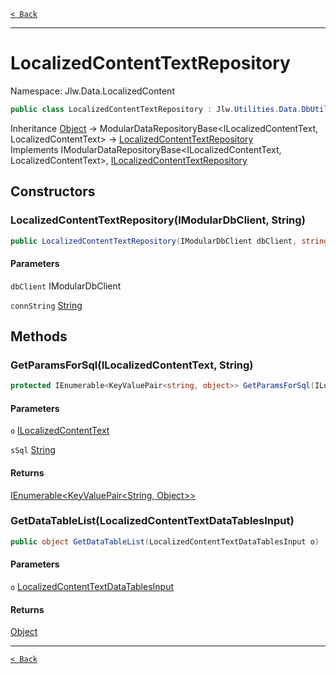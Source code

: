 [`< Back`](./)

---

# LocalizedContentTextRepository

Namespace: Jlw.Data.LocalizedContent



```csharp
public class LocalizedContentTextRepository : Jlw.Utilities.Data.DbUtility.ModularDataRepositoryBase`2[[Jlw.Data.LocalizedContent.ILocalizedContentText, Jlw.Data.LocalizedContent, Version=0.1.7810.21078, Culture=neutral, PublicKeyToken=null],[Jlw.Data.LocalizedContent.LocalizedContentText, Jlw.Data.LocalizedContent, Version=0.1.7810.21078, Culture=neutral, PublicKeyToken=null]], Jlw.Utilities.Data.DbUtility.IModularDataRepositoryBase`2[[Jlw.Data.LocalizedContent.ILocalizedContentText, Jlw.Data.LocalizedContent, Version=0.1.7810.21078, Culture=neutral, PublicKeyToken=null],[Jlw.Data.LocalizedContent.LocalizedContentText, Jlw.Data.LocalizedContent, Version=0.1.7810.21078, Culture=neutral, PublicKeyToken=null]], ILocalizedContentTextRepository
```

Inheritance [Object](https://docs.microsoft.com/en-us/dotnet/api/system.object) → ModularDataRepositoryBase&lt;ILocalizedContentText, LocalizedContentText&gt; → [LocalizedContentTextRepository](./jlw.data.localizedcontent.localizedcontenttextrepository)<br>
Implements IModularDataRepositoryBase&lt;ILocalizedContentText, LocalizedContentText&gt;, [ILocalizedContentTextRepository](./jlw.data.localizedcontent.ilocalizedcontenttextrepository)

## Constructors

### **LocalizedContentTextRepository(IModularDbClient, String)**



```csharp
public LocalizedContentTextRepository(IModularDbClient dbClient, string connString)
```

#### Parameters

`dbClient` IModularDbClient<br>

`connString` [String](https://docs.microsoft.com/en-us/dotnet/api/system.string)<br>

## Methods

### **GetParamsForSql(ILocalizedContentText, String)**



```csharp
protected IEnumerable<KeyValuePair<string, object>> GetParamsForSql(ILocalizedContentText o, string sSql)
```

#### Parameters

`o` [ILocalizedContentText](./jlw.data.localizedcontent.ilocalizedcontenttext)<br>

`sSql` [String](https://docs.microsoft.com/en-us/dotnet/api/system.string)<br>

#### Returns

[IEnumerable&lt;KeyValuePair&lt;String, Object&gt;&gt;](https://docs.microsoft.com/en-us/dotnet/api/system.collections.generic.ienumerable-1)<br>

### **GetDataTableList(LocalizedContentTextDataTablesInput)**



```csharp
public object GetDataTableList(LocalizedContentTextDataTablesInput o)
```

#### Parameters

`o` [LocalizedContentTextDataTablesInput](./jlw.data.localizedcontent.localizedcontenttextdatatablesinput)<br>

#### Returns

[Object](https://docs.microsoft.com/en-us/dotnet/api/system.object)<br>

---

[`< Back`](./)
